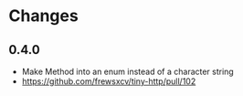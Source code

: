 # Changes

## 0.4.0

* Make Method into an enum instead of a character string
 * https://github.com/frewsxcv/tiny-http/pull/102
